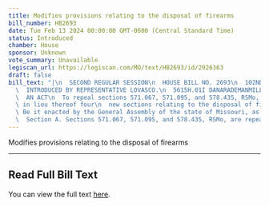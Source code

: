 ```yaml
---
title: Modifies provisions relating to the disposal of firearms
bill_number: HB2693
date: Tue Feb 13 2024 00:00:00 GMT-0600 (Central Standard Time)
status: Introduced
chamber: House
sponsor: Unknown
vote_summary: Unavailable
legiscan_url: https://legiscan.com/MO/text/HB2693/id/2926363
draft: false
bill_text: "|\n  SECOND REGULAR SESSION\n  HOUSE BILL NO. 2693\n  102ND GENERAL ASSEMBLY\n\
  \  INTRODUCED BY REPRESENTATIVE LOVASCO.\n  5615H.01I DANARADEMANMILLER,ChiefClerk\n\
  \  AN ACT\n  To repeal sections 571.067, 571.095, and 578.435, RSMo, and to enact\
  \ in lieu thereof four\n  new sections relating to the disposal of firearms.\n \
  \ Be it enacted by the General Assembly of the state of Missouri, as follows:\n\
  \  Section A. Sections 571.067, 571.095, and 578.435, RSMo, are repealed and four"
---
```

Modifies provisions relating to the disposal of firearms

---

## Read Full Bill Text

You can view the full text [here](https://legiscan.com/MO/text/HB2693/id/2926363).
